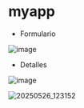 # myapp

- Formulario

![image](https://github.com/user-attachments/assets/3ecc27a8-a1fe-4d73-9c72-64022ab97c9a)
- Detalles

![image](https://github.com/user-attachments/assets/4fe0fb6c-b34d-4a73-b123-05b9ad93fbb6)

![20250526_123152](https://github.com/user-attachments/assets/10d636e4-b083-49bc-820d-bcc221b185cd)
